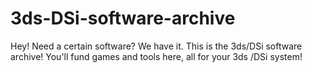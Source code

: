 # 3ds-DSi-software-archive
Hey! Need a certain software? We have it. This is the 3ds/DSi software archive! You'll fund games and tools here, all for your 3ds /DSi system!
